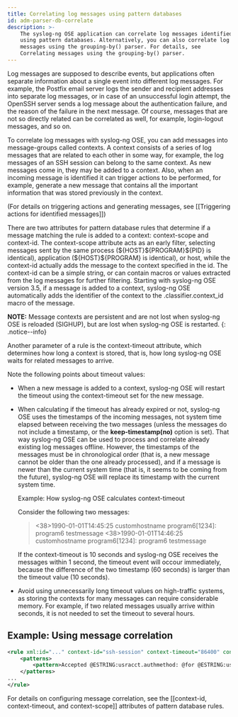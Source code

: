 ```yaml
---
title: Correlating log messages using pattern databases
id: adm-parser-db-correlate
description: >-
    The syslog-ng OSE application can correlate log messages identified
    using pattern databases. Alternatively, you can also correlate log 
    messages using the grouping-by() parser. For details, see 
    Correlating messages using the grouping-by() parser.
---
```


Log messages are supposed to describe events, but applications often
separate information about a single event into different log messages.
For example, the Postfix email server logs the sender and recipient
addresses into separate log messages, or in case of an unsuccessful
login attempt, the OpenSSH server sends a log message about the
authentication failure, and the reason of the failure in the next
message. Of course, messages that are not so directly related can be
correlated as well, for example, login-logout messages, and so on.

To correlate log messages with syslog-ng OSE, you can add messages into
message-groups called contexts. A context consists of a series of log
messages that are related to each other in some way, for example, the
log messages of an SSH session can belong to the same context. As new
messages come in, they may be added to a context. Also, when an incoming
message is identified it can trigger actions to be performed, for
example, generate a new message that contains all the important
information that was stored previously in the context.

(For details on triggering actions and generating messages, see
[[Triggering actions for identified messages]])

There are two attributes for pattern database rules that determine if a
message matching the rule is added to a context: context-scope and
context-id. The context-scope attribute acts as an early filter,
selecting messages sent by the same process (\${HOST}\${PROGRAM}\${PID}
is identical), application (\${HOST}\${PROGRAM} is identical), or host,
while the context-id actually adds the message to the context specified
in the id. The context-id can be a simple string, or can contain macros
or values extracted from the log messages for further filtering.
Starting with syslog-ng OSE version 3.5, if a message is added to a
context, syslog-ng OSE automatically adds the identifier of the context
to the .classifier.context\_id macro of the message.

**NOTE:** Message contexts are persistent and are not lost when syslog-ng
OSE is reloaded (SIGHUP), but are lost when syslog-ng OSE is restarted.
{: .notice--info}

Another parameter of a rule is the context-timeout attribute, which
determines how long a context is stored, that is, how long syslog-ng OSE
waits for related messages to arrive.

Note the following points about timeout values:

- When a new message is added to a context, syslog-ng OSE will restart
    the timeout using the context-timeout set for the new message.

- When calculating if the timeout has already expired or not,
    syslog-ng OSE uses the timestamps of the incoming messages, not
    system time elapsed between receiving the two messages (unless the
    messages do not include a timestamp, or the **keep-timestamp(no)**
    option is set). That way syslog-ng OSE can be used to process and
    correlate already existing log messages offline. However, the
    timestamps of the messages must be in chronological order (that is,
    a new message cannot be older than the one already processed), and
    if a message is newer than the current system time (that is, it
    seems to be coming from the future), syslog-ng OSE will replace its
    timestamp with the current system time.

    Example: How syslog-ng OSE calculates context-timeout

    Consider the following two messages:

    ><38>1990-01-01T14:45:25 customhostname program6[1234]: program6 testmessage
    ><38>1990-01-01T14:46:25 customhostname program6[1234]: program6 testmessage

    If the context-timeout is 10 seconds and syslog-ng OSE receives the
    messages within 1 second, the timeout event will occour immediately,
    because the difference of the two timestamp (60 seconds) is larger
    than the timeout value (10 seconds).

- Avoid using unnecessarily long timeout values on high-traffic
    systems, as storing the contexts for many messages can require
    considerable memory. For example, if two related messages usually
    arrive within seconds, it is not needed to set the timeout to
    several hours.

## Example: Using message correlation

```xml
<rule xml:id="..." context-id="ssh-session" context-timeout="86400" context-scope="process">
    <patterns>
        <pattern>Accepted @ESTRING:usracct.authmethod: @for @ESTRING:usracct.username: @from @ESTRING:usracct.device: @port @ESTRING:: @@ANYSTRING:usracct.service@</pattern>
    </patterns>
...
</rule>
```

For details on configuring message correlation, see the
[[context-id, context-timeout, and context-scope]]
attributes of pattern database rules.
